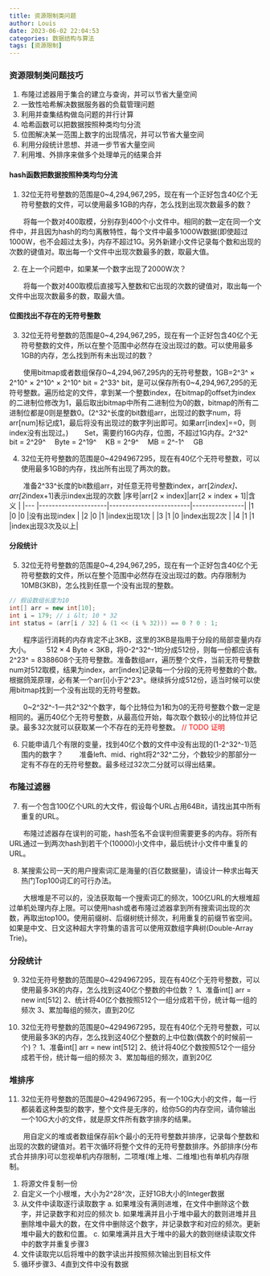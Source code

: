 ```yaml
---
title: 资源限制类问题
author: Louis
date: 2023-06-02 22:04:53
categories: 数据结构与算法
tags: [资源限制]
---
```


### 资源限制类问题技巧

1. 布隆过滤器用于集合的建立与查询，并可以节省大量空间
2. 一致性哈希解决数据服务器的负载管理问题
3. 利用并查集结构做岛问题的并行计算
4. 哈希函数可以把数据按照种类均匀分流
5. 位图解决某一范围上数字的出现情况，并可以节省大量空间
6. 利用分段统计思想、并进一步节省大量空间
7. 利用堆、外排序来做多个处理单元的结果合并

#### hash函数把数据按照种类均匀分流

1. 32位无符号整数的范围是0~4,294,967,295，现在有一个正好包含40亿个无符号整数的文件，可以使用最多1GB的内存，怎么找到出现次数最多的数？

&emsp;&emsp;将每一个数对400取模，分别存到400个小文件中。相同的数一定在同一个文件中，并且因为hash的均匀离散特性，每个文件中最多1000W数据(即使超过1000W，也不会超过太多)，内存不超过1G。另外新建小文件记录每个数和出现的次数的键值对。取出每一个文件中出现次数最多的数，取最大值。

2. 在上一个问题中，如果某一个数字出现了2000W次？

&emsp;&emsp;将每一个数对400取模后直接写入整数和它出现的次数的键值对，取出每一个文件中出现次数最多的数，取最大值。

#### 位图找出不存在的无符号整数

3. 32位无符号整数的范围是0~4,294,967,295，现在有一个正好包含40亿个无符号整数的文件，所以在整个范围中必然存在没出现过的数。可以使用最多1GB的内存，怎么找到所有未出现过的数？

&emsp;&emsp;使用bitmap或者数组保存0~4,294,967,295内的无符号整数，1GB=2^3^ $\times$ 2^10^ $\times$ 2^10^ $\times$ 2^10^ bit = 2^33^ bit，是可以保存所有0~4,294,967,295的无符号整数。遍历给定的文件，拿到某一个整数index，在bitmap的offset为index的二进制位修改为1，最后取出bitmap中所有二进制位为0的数，bitmap的所有二进制位都是0则是整数0。(2^32^长度的bit数组arr，出现过的数字num，将arr[num]标记成1，最后将没有出现过的数字列出即可。如果arr[index]==0，则index没有出现过。)
&emsp;&emsp;Set，需要约16G内存，位图，不超过1G内存。2^32^&ensp;&ensp;   bit = 2^29^&ensp;&ensp;   Byte = 2^19^&ensp;&ensp;   KB = 2^9^&ensp;&ensp;    MB = 2^-1^&ensp;&ensp;   GB

4. 32位无符号整数的范围是0~4294967295，现在有40亿个无符号整数，可以使用最多1GB的内存，找出所有出现了两次的数。

&emsp;&emsp;准备2^33^长度的bit数组arr，对任意无符号整数index，arr[2*index]、arr[2*index+1]表示index出现的次数
|序号|arr[2 $\times$ index]|arr[2 $\times$ index + 1]|含义            |
|--- |---------------------|-------------------------|----------------|
|1   |0                    |0                        |没有出现index    |
|2   |0                    |1                        |index出现1次     |
|3   |1                    |0                        |index出现2次     |
|4   |1                    |1                        |index出现3次及以上|

#### 分段统计

5. 32位无符号整数的范围是0~4,294,967,295，现在有一个正好包含40亿个无符号整数的文件，所以在整个范围中必然存在没出现过的数。内存限制为 10MB(3KB)，怎么找到任意一个没有出现的整数。

```Java
// 假设数组长度为10
int[] arr = new int[10];
int i = 179; // i &lt; 10 * 32
int status = (arr[i / 32] & (1 << (i % 32))) == 0 ? 0 : 1;
```

&emsp;&emsp;程序运行消耗的内存肯定不止3KB，这里的3KB是指用于分段的局部变量内存大小。
&emsp;&emsp;$512 \times 4$ Byte &lt; 3KB，将0-2^32^-1均分成512份，则每一份都应该有2^23^ = 8388608个无符号整数。准备数组arr，遍历整个文件，当前无符号整数num对512取模，结果为index，arr[index]记录每一个分段的无符号整数的个数。根据鸽笼原理，必有某一个arr[i]小于2^23^。继续拆分成512份，适当时候可以使用bitmap找到一个没有出现的无符号整数。

&emsp;&emsp;0~2^32^-1一共2^32^个数字，每个比特位为1和为0的无符号整数个数一定是相同的。遍历40亿个无符号整数，从最高位开始，每次取个数较小的比特位并记录。最多32次就可以获取某一个不存在的无符号整数。
<font color=red>// TODO 证明</font>

6. 只能申请几个有限的变量，找到40亿个数的文件中没有出现的(1-2^32^-1)范围内的数字？
&emsp;&emsp;准备left、mid、right将2^32^二分，个数较少的那部分一定有不存在的无符号整数。最多经过32次二分就可以得出结果。

### 布隆过滤器

7. 有一个包含100亿个URL的大文件，假设每个URL占用64Bit，请找出其中所有重复的URL。

&emsp;&emsp;布隆过滤器存在误判的可能，hash签名不会误判但需要更多的内存。将所有URL通过一到两次hash到若干个(10000)小文件中，最后统计小文件中重复的URL。

8. 某搜索公司一天的用户搜索词汇是海量的(百亿数据量)，请设计一种求出每天热门Top100词汇的可行办法。

&emsp;&emsp;大根堆是不可以的，没法获取每一个搜索词汇的频次，100亿URL的大根堆超过单机处理内存上限。可以使用hash或者布隆过滤器拿到所有搜索词出现的次数，再取出top100。使用前缀树、后缀树统计频次，利用重复的前缀节省空间。如果是中文、日文这种超大字符集的语言可以使用双数组字典树(Double-Array Trie)。

### 分段统计

9. 32位无符号整数的范围是0~4294967295，现在有40亿个无符号整数，可以使用最多3K的内存，怎么找到这40亿个整数的中位数？
1、准备int[] arr = new int[512]
2、统计将40亿个数按照512个一组分成若干份，统计每一组的频次
3、累加每组的频次，直到20亿

10. 32位无符号整数的范围是0~4294967295，现在有40亿个无符号整数，可以使用最多3K的内存，怎么找到这40亿个整数的上中位数(偶数个的时候前一个)？
1、准备int[] arr = new int[512]
2、统计将40亿个数按照512个一组分成若干份，统计每一组的频次
3、累加每组的频次，直到20亿

### 堆排序

11. 32位无符号整数的范围是0~4294967295，有一个10G大小的文件，每一行都装着这种类型的数字，整个文件是无序的，给你5G的内存空间，请你输出一个10G大小的文件，就是原文件所有数字排序的结果。

&emsp;&emsp;用自定义的堆或者数组保存前k个最小的无符号整数并排序，记录每个整数和出现的次数的键值对。若干次循环将整个文件的无符号整数排序。外部排序(分布式合并排序)可以忽视单机内存限制，二项堆(堆上堆、二维堆)也有单机内存限制。

  1. 将源文件复制一份
  2. 自定义一个小根堆，大小为2^28^次，正好1GB大小的Integer数据
  3. 从文件中读取逐行读取数字
    a. 如果堆没有满则进堆，在文件中删除这个数字，并记录数字和对应的频次
    b. 如果堆满并且小于堆中最大的数则进堆并且删除堆中最大的数，在文件中删除这个数字，并记录数字和对应的频次。更新堆中最大的数和位置。
    c. 如果堆满并且大于堆中的最大的数则继续读取文件中的数字并重复步骤3
  4. 文件读取完以后将堆中的数字读出并按照频次输出到目标文件
  5. 循环步骤3、4直到文件中没有数据
